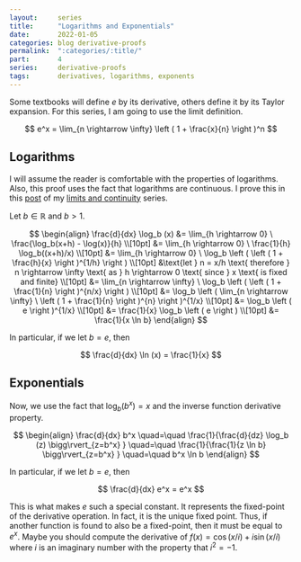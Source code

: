 ```yaml
---
layout:     series
title:      "Logarithms and Exponentials"
date:       2022-01-05
categories: blog derivative-proofs
permalink:  ":categories/:title/"
part:       4
series:     derivative-proofs
tags:       derivatives, logarithms, exponents
---
```


Some textbooks will define $e$ by its derivative, others define it by its Taylor expansion. For this series, I am going to use the limit definition.

$$
e^x = \lim_{n \rightarrow \infty} \left ( 1 + \frac{x}{n} \right )^n
$$

## Logarithms

I will assume the reader is comfortable with the properties of logarithms. Also, this proof uses the fact that logarithms are continuous. I prove this in this [post](/blog/limits-and-continuity/exponentials-and-logarithms//) of my [limits and continuity](/blog/limits-and-continuity/) series. 

Let $b \in \mathbb{R}$ and $b > 1$.

$$
\begin{align}
    \frac{d}{dx} \log_b (x)
    &= \lim_{h \rightarrow 0} \ \frac{\log_b(x+h) - \log(x)}{h} \\[10pt]
    &= \lim_{h \rightarrow 0} \ \frac{1}{h} \log_b((x+h)/x)  \\[10pt]
    &= \lim_{h \rightarrow 0} \ \log_b \left ( \left ( 1 + \frac{h}{x} \right )^{1/h} \right )  \\[10pt]
    &\text{let } n = x/h \text{ therefore } n \rightarrow \infty \text{ as } h \rightarrow 0 \text{ since } x \text{ is fixed and finite} \\[10pt]
    &= \lim_{n \rightarrow \infty} \ \log_b \left ( \left ( 1 + \frac{1}{n} \right )^{n/x} \right )  \\[10pt]
    &= \log_b \left ( \lim_{n \rightarrow \infty} \ \left ( 1 + \frac{1}{n} \right )^{n} \right )^{1/x}  \\[10pt]
    &= \log_b \left ( e \right )^{1/x}  \\[10pt]
    &= \frac{1}{x} \log_b \left ( e \right )  \\[10pt]
    &= \frac{1}{x \ln b}
\end{align}
$$

In particular, if we let $b = e$, then 

$$
\frac{d}{dx} \ln (x) = \frac{1}{x}
$$


## Exponentials

Now, we use the fact that $\log_b (b^x) = x$ and the inverse function derivative property.

$$
\begin{align}
    \frac{d}{dx} b^x
    \quad=\quad \frac{1}{\frac{d}{dz} \log_b (z) \bigg\rvert_{z=b^x} }
    \quad=\quad \frac{1}{\frac{1}{z \ln b} \bigg\rvert_{z=b^x} }
    \quad=\quad b^x \ln b
\end{align}
$$

In particular, if we let $b = e$, then 

$$
\frac{d}{dx} e^x = e^x
$$

This is what makes $e$ such a special constant. It represents the fixed-point of the derivative operation. In fact, it is the unique fixed point. Thus, if another function is found to also be a fixed-point, then it must be equal to $e^x$. Maybe you should compute the derivative of $f(x) = \cos (x/i) + i \sin (x/i)$ where $i$ is an imaginary number with the property that $i^2 = -1$.